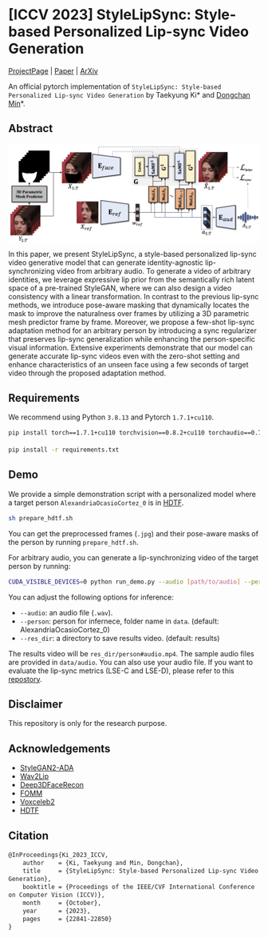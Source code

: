 # [ICCV 2023] StyleLipSync: Style-based Personalized Lip-sync Video Generation
[ProjectPage](https://stylelipsync.github.io) | [Paper](https://openaccess.thecvf.com/content/ICCV2023/papers/Ki_StyleLipSync_Style-based_Personalized_Lip-sync_Video_Generation_ICCV_2023_paper.pdf) | [ArXiv](https://arxiv.org/abs/2305.00521)

An official pytorch implementation of `StyleLipSync: Style-based Personalized Lip-sync Video Generation` by Taekyung Ki* and [Dongchan Min](https://kevinmin95.github.io)*.

## Abstract

<img align='middle' src='./assets/sylelipsync.png'>

In this paper, we present StyleLipSync, a style-based personalized lip-sync video generative model that can generate identity-agnostic lip-synchronizing video from arbitrary audio. To generate a video of arbitrary identities, we leverage expressive lip prior from the semantically rich latent space of a pre-trained StyleGAN, where we can also design a video consistency with a linear transformation. In contrast to the previous lip-sync methods, we introduce pose-aware masking that dynamically locates the mask to improve the naturalness over frames by utilizing a 3D parametric mesh predictor frame by frame. Moreover, we propose a few-shot lip-sync adaptation method for an arbitrary person by introducing a sync regularizer that preserves lip-sync generalization while enhancing the person-specific visual information. Extensive experiments demonstrate that our model can generate accurate lip-sync videos even with the zero-shot setting and enhance characteristics of an unseen face using a few seconds of target video through the proposed adaptation method.


## Requirements
We recommend using Python `3.8.13` and Pytorch `1.7.1+cu110`.
```bash
pip install torch==1.7.1+cu110 torchvision==0.8.2+cu110 torchaudio==0.7.2 -f https://download.pytorch.org/whl/torch_stable.html

pip install -r requirements.txt
```



## Demo

We provide a simple demonstration script with a personalized model where a target person `AlexandriaOcasioCortez_0` is in [HDTF](https://github.com/MRzzm/HDTF).

```bash
sh prepare_hdtf.sh
```
You can get the preprocessed frames (`.jpg`) and their pose-aware masks of the person by running `prepare_hdtf.sh`.

For arbitrary audio, you can generate a lip-synchronizing video of the target person by running:

```bash
CUDA_VISIBLE_DEVICES=0 python run_demo.py --audio [path/to/audio] --person [person/for/demo] --res_dir [path/to/save/results]
```

You can adjust the following options for inference:
- `--audio`: an audio file (`.wav`).
- `--person`: person for infernece, folder name in `data`. (default: AlexandriaOcasioCortez_0)
- `--res_dir`: a directory to save results video. (default: results)

The results video will be `res_dir/person#audio.mp4`. The sample audio files are provided in `data/audio`. You can also use your audio file. If you want to evaluate the lip-sync metrics (LSE-C and LSE-D), please refer to this [repostory](https://github.com/Rudrabha/Wav2Lip/tree/master/evaluation).


## Disclaimer
This repository is only for the research purpose.


## Acknowledgements
* [StyleGAN2-ADA](https://github.com/NVlabs/stylegan2-ada-pytorch)
* [Wav2Lip](https://github.com/Rudrabha/Wav2Lip)
* [Deep3DFaceRecon](https://github.com/sicxu/Deep3DFaceRecon_pytorch)
* [FOMM](https://github.com/AliaksandrSiarohin/first-order-model)
* [Voxceleb2](https://www.robots.ox.ac.uk/~vgg/data/voxceleb/vox2.html)
* [HDTF](https://github.com/MRzzm/HDTF)

## Citation
```
@InProceedings{Ki_2023_ICCV,
    author    = {Ki, Taekyung and Min, Dongchan},
    title     = {StyleLipSync: Style-based Personalized Lip-sync Video Generation},
    booktitle = {Proceedings of the IEEE/CVF International Conference on Computer Vision (ICCV)},
    month     = {October},
    year      = {2023},
    pages     = {22841-22850}
}
```